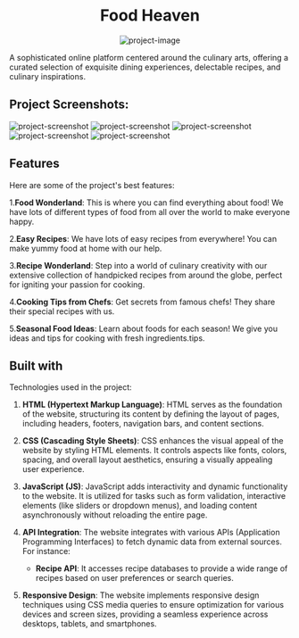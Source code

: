 <h1 align="center" id="title">Food Heaven </h1>

<p align="center"><img src="https://github.com/sandarbhkansal007/yumyum/blob/main/screenshots/WhatsApp%20Image%202024-03-28%20at%201.50.11%20PM%20(7).jpeg" alt="project-image"></p>

<p id="description">A sophisticated online platform centered around the culinary arts, offering a curated selection of exquisite dining experiences, delectable recipes, and culinary inspirations.</p>

<h2>Project Screenshots:</h2>

<img src="https://github.com/sandarbhkansal007/yumyum/blob/main/screenshots/WhatsApp%20Image%202024-03-28%20at%201.50.11%20PM.jpeg" alt="project-screenshot" >

<img src="https://github.com/sandarbhkansal007/yumyum/blob/main/screenshots/WhatsApp%20Image%202024-03-28%20at%201.50.11%20PM%20(2).jpeg" alt="project-screenshot" >
<img src="https://github.com/sandarbhkansal007/yumyum/blob/main/screenshots/WhatsApp%20Image%202024-03-28%20at%201.50.11%20PM%20(1).jpeg" alt="project-screenshot" >
<img src="https://github.com/sandarbhkansal007/yumyum/blob/main/screenshots/WhatsApp%20Image%202024-03-28%20at%201.50.11%20PM%20(3).jpeg" alt="project-screenshot" >
<img src="https://github.com/sandarbhkansal007/yumyum/blob/main/screenshots/WhatsApp%20Image%202024-03-28%20at%201.50.11%20PM%20(5).jpeg" alt="project-screenshot" >

  
  
<h2>Features</h2>

Here are some of the project's best features:

1.**Food Wonderland**: This is where you can find everything about food! We have lots of different types of food from all over the world to make everyone happy.

2.**Easy Recipes**: We have lots of easy recipes from everywhere! You can make yummy food at home with our help.

3.**Recipe Wonderland**: Step into a world of culinary creativity with our extensive collection of handpicked recipes from around the globe, perfect for igniting your passion for cooking.

4.**Cooking Tips from Chefs**: Get secrets from famous chefs! They share their special recipes with us.

5.**Seasonal Food Ideas**: Learn about foods for each season! We give you ideas and tips for cooking with fresh ingredients.tips.
  
<h2> Built with</h2>

Technologies used in the project:

1. **HTML (Hypertext Markup Language)**: HTML serves as the foundation of the website, structuring its content by defining the layout of pages, including headers, footers, navigation bars, and content sections.

2. **CSS (Cascading Style Sheets)**: CSS enhances the visual appeal of the website by styling HTML elements. It controls aspects like fonts, colors, spacing, and overall layout aesthetics, ensuring a visually appealing user experience.

3. **JavaScript (JS)**: JavaScript adds interactivity and dynamic functionality to the website. It is utilized for tasks such as form validation, interactive elements (like sliders or dropdown menus), and loading content asynchronously without reloading the entire page.

4. **API Integration**: The website integrates with various APIs (Application Programming Interfaces) to fetch dynamic data from external sources. For instance:
   - **Recipe API**: It accesses recipe databases to provide a wide range of recipes based on user preferences or search queries.

5. **Responsive Design**: The website implements responsive design techniques using CSS media queries to ensure optimization for various devices and screen sizes, providing a seamless experience across desktops, tablets, and smartphones.


